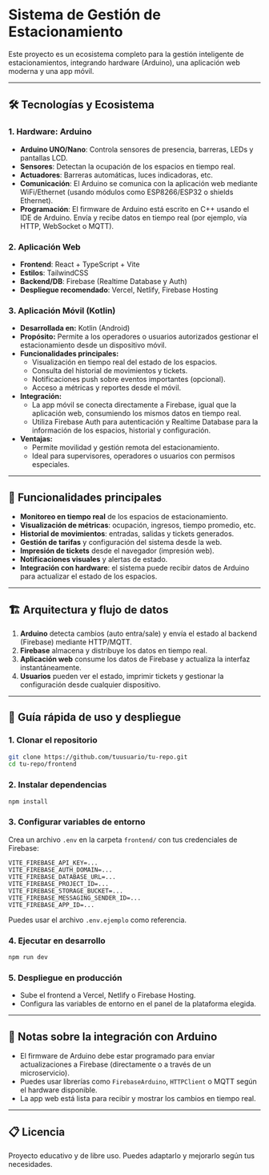# Sistema de Gestión de Estacionamiento

Este proyecto es un ecosistema completo para la gestión inteligente de estacionamientos, integrando hardware (Arduino), una aplicación web moderna y una app móvil.

---

## 🛠️ Tecnologías y Ecosistema

### 1. **Hardware: Arduino**
- **Arduino UNO/Nano**: Controla sensores de presencia, barreras, LEDs y pantallas LCD.
- **Sensores**: Detectan la ocupación de los espacios en tiempo real.
- **Actuadores**: Barreras automáticas, luces indicadoras, etc.
- **Comunicación**: El Arduino se comunica con la aplicación web mediante WiFi/Ethernet (usando módulos como ESP8266/ESP32 o shields Ethernet).
- **Programación**: El firmware de Arduino está escrito en C++ usando el IDE de Arduino. Envía y recibe datos en tiempo real (por ejemplo, vía HTTP, WebSocket o MQTT).

### 2. **Aplicación Web**
- **Frontend**: React + TypeScript + Vite
- **Estilos**: TailwindCSS
- **Backend/DB**: Firebase (Realtime Database y Auth)
- **Despliegue recomendado**: Vercel, Netlify, Firebase Hosting

### 3. **Aplicación Móvil (Kotlin)**
- **Desarrollada en:** Kotlin (Android)
- **Propósito:** Permite a los operadores o usuarios autorizados gestionar el estacionamiento desde un dispositivo móvil.
- **Funcionalidades principales:**
  - Visualización en tiempo real del estado de los espacios.
  - Consulta del historial de movimientos y tickets.
  - Notificaciones push sobre eventos importantes (opcional).
  - Acceso a métricas y reportes desde el móvil.
- **Integración:**
  - La app móvil se conecta directamente a Firebase, igual que la aplicación web, consumiendo los mismos datos en tiempo real.
  - Utiliza Firebase Auth para autenticación y Realtime Database para la información de los espacios, historial y configuración.
- **Ventajas:**
  - Permite movilidad y gestión remota del estacionamiento.
  - Ideal para supervisores, operadores o usuarios con permisos especiales.

---

## 🚦 Funcionalidades principales
- **Monitoreo en tiempo real** de los espacios de estacionamiento.
- **Visualización de métricas**: ocupación, ingresos, tiempo promedio, etc.
- **Historial de movimientos**: entradas, salidas y tickets generados.
- **Gestión de tarifas** y configuración del sistema desde la web.
- **Impresión de tickets** desde el navegador (impresión web).
- **Notificaciones visuales** y alertas de estado.
- **Integración con hardware**: el sistema puede recibir datos de Arduino para actualizar el estado de los espacios.

---

## 🏗️ Arquitectura y flujo de datos

1. **Arduino** detecta cambios (auto entra/sale) y envía el estado al backend (Firebase) mediante HTTP/MQTT.
2. **Firebase** almacena y distribuye los datos en tiempo real.
3. **Aplicación web** consume los datos de Firebase y actualiza la interfaz instantáneamente.
4. **Usuarios** pueden ver el estado, imprimir tickets y gestionar la configuración desde cualquier dispositivo.

---

## 🚀 Guía rápida de uso y despliegue

### 1. Clonar el repositorio
```bash
git clone https://github.com/tuusuario/tu-repo.git
cd tu-repo/frontend
```

### 2. Instalar dependencias
```bash
npm install
```

### 3. Configurar variables de entorno
Crea un archivo `.env` en la carpeta `frontend/` con tus credenciales de Firebase:

```
VITE_FIREBASE_API_KEY=...
VITE_FIREBASE_AUTH_DOMAIN=...
VITE_FIREBASE_DATABASE_URL=...
VITE_FIREBASE_PROJECT_ID=...
VITE_FIREBASE_STORAGE_BUCKET=...
VITE_FIREBASE_MESSAGING_SENDER_ID=...
VITE_FIREBASE_APP_ID=...
```

Puedes usar el archivo `.env.ejemplo` como referencia.

### 4. Ejecutar en desarrollo
```bash
npm run dev
```

### 5. Despliegue en producción
- Sube el frontend a Vercel, Netlify o Firebase Hosting.
- Configura las variables de entorno en el panel de la plataforma elegida.

---

## 📡 Notas sobre la integración con Arduino
- El firmware de Arduino debe estar programado para enviar actualizaciones a Firebase (directamente o a través de un microservicio).
- Puedes usar librerías como `FirebaseArduino`, `HTTPClient` o MQTT según el hardware disponible.
- La app web está lista para recibir y mostrar los cambios en tiempo real.

---

## 📋 Licencia
Proyecto educativo y de libre uso. Puedes adaptarlo y mejorarlo según tus necesidades.
